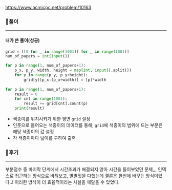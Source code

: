 <https://www.acmicpc.net/problem/10163>



### 📌풀이

----

#### 내가 쓴 풀이(성공)

```python
grid = [[0 for _ in range(1001)] for _ in range(1001)]
num_of_papers = int(input())

for p in range(1, num_of_papers+1):
    p_x, p_y, width, height = map(int, input().split())
    for y in range(p_y, p_y+height):
        grid[y][p_x:(p_x+width)] = [p]*width
            
for p in range(1, num_of_papers+1):
    result = 0
    for cnt in range(1001):
        result += grid[cnt].count(p)
    print(result)
```

- 색종이를 위치시키기 위한 평면 `grid` 설정
- 인풋으로 들어오는 색종이의 데이터를 통해, `grid`에 색종이의 범위에 드는 부분은 해당 색종이의 값 설정
- 각 색종이마다 넓이를 구하여 출력





### 📌후기

---

부분점수 중 마지막 단계에서 시간초과가 해결되지 않아 시간을 들이부었던 문제,,, 인덱스로 접근하는 방식으로 바꿔보고, 별별짓을 다했는데 결론은 한번에 바꾸는 방식이었다..! 이러한 방식이 더 효율적이라는 사실을 깨달을 수 있었다.
